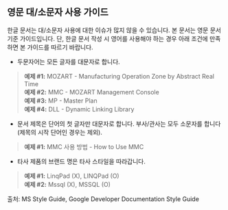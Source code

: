 ## 영문 대/소문자 사용 가이드 ## 

한글 문서는 대/소문자 사용에 대한 이슈가 많지 않을 수 있습니다. 본 문서는 영문 문서 기준 가이드입니다. 단, 한글 문서 작성 시 영어를 사용해야 하는 경우 아래 조건에 만족하면 본 가이드를 따르기 바랍니다. 

- 두문자어는 모든 글자를 대문자로 합니다. 
> **예제 #1:** MOZART - Manufacturing Operation Zone by Abstract Real Time  
> **예제 #2:** MMC - MOZART Management Console   
> **예제 #3:** MP - Master Plan  
> **예제 #4:** DLL - Dynamic Linking Library 

- 문서 제목은 단어의 첫 글자만 대문자로 합니다. 부사/관사는 모두 소문자를 합니다(제목의 시작 단어인 경우는 제외).
> **예제 #1:** MMC 사용 방법 - How to Use MMC

- 타사 제품의 브랜드 명은 타사 스타일을 따라갑니다. 
> **예제 #1:** LinqPad (X), LINQPad (O)  
> **예제 #2:** Mssql (X), MSSQL (O) 

출처: MS Style Guide, Google Developer Documentation Style Guide